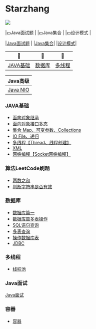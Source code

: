 # Starzhang
![](https://i.imgur.com/cEjAJjU.png)


|:dollar:Java面试题 |
|:dollar:Java集合 |
|:dollar:设计模式 |

|[Java面试题](https://juejin.im/post/5c4c4da051882525dd593a5b) |
|[Java集合](https://segmentfault.com/a/1190000021039973)|
|[设计模式](https://www.zhihu.com/people/zhang-bin-13-21/posts)|




| 🍏 | 🍱 |🥑  |
| :--------: | :---------:| :--------: |
| [JAVA基础](#JAVA基础) | [数据库](#数据库知识)|[多线程](#多线程) |  [算法](#算法)| 

| Java高级|
|-----|
| [Java NIO](https://blog.csdn.net/u011676417/article/details/86761750) |

### JAVA基础
- [面向对象继承](https://blog.csdn.net/u011676417/article/details/86601781)
- [面向对象接口多态](https://blog.csdn.net/u011676417/article/details/86602926)
- [集合 Map、可变参数、Collections](https://blog.csdn.net/u011676417/article/details/86370920)
- [IO File、递归](https://my.oschina.net/u/2441327/blog/3000695)
- [多线程【Thread、线程创建】](https://blog.csdn.net/u011676417/article/details/86500608)
- [XML](https://blog.csdn.net/u011676417/article/details/86532977)
- [网络编程【Socket网络编程】](https://blog.csdn.net/u011676417/article/details/86517114)

### 算法LeetCode刷题
- [两数之和](https://segmentfault.com/a/1190000019548980)
- [判断字符串是否有效](https://segmentfault.com/a/1190000019889890)

### 数据库
- [数据库篇一](https://blog.csdn.net/u011676417/article/details/86558627)
- [数据库篇多表操作](https://blog.csdn.net/u011676417/article/details/86558635)
- [SQL语句查询](https://blog.csdn.net/u011676417/article/details/86568017)
- [多表查询](https://blog.csdn.net/u011676417/article/details/86586892)
- [操作数据库表](https://blog.csdn.net/u011676417/article/details/86614484)
- [JDBC](https://yq.aliyun.com/articles/691266)


### 多线程
- [线程池](https://blog.csdn.net/u011676417/article/details/80762529)


### Java面试
[Java面试](https://juejin.im/post/5c4c4da051882525dd593a5b)


### 容器
- [容器](https://my.oschina.net/u/2441327/blog/3007519)
